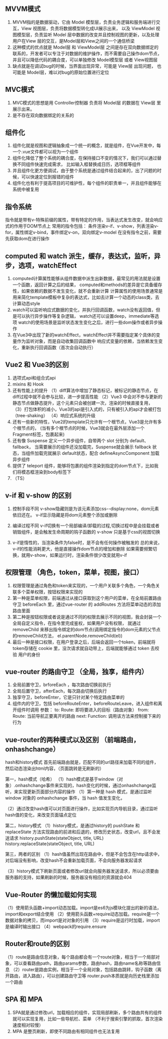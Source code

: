 ## MVVM模式
1. MVVM指的是数据驱动，它由 Model 模型层，负责业务逻辑和服务端进行交互，View 视图层，负责将数据模型转化成UI展示出来，
   以及 ViewModel 视图模型层，负责监听 Model 层中数据的改变并且控制视图的更新，以及处理用户在View 层的交互，是Model层和View之间的一个通信桥梁
2. 这种模式的优点就是 Model层 和 ViewModel层 之间是存在双向数据绑定的联系的，开发者可以专注于对数据的维护操作，而不需要自己操作dom节点，并且可以降低代码的耦合度，可以单独修改
   Model模型层 或者 View视图层
3. 缺点就是在调试bug的时候，当界面出现异常，可能是 View层 出现问题， 也可能是 Model层，难以对bug的原始位置进行定位

## MVC模式
1. MVC模式的思想是用 Controller控制器 负责将 Model层 的数据在 View层 里展示出来。
2. 是不存在双向数据绑定的关系的
## 组件化
1. 组件化就是视图和逻辑抽象成一个统一的概念，就是组件，在Vue开发中，每一个.vue文件都可以视为一个组件
2. 组件化降低了整个系统的耦合度，在保持接口不变的情况下，我们可以通过替换不同组件快速完成需求，
   比如输入框替换成日历，选项框等组件
3. 并且组件化更方便调试，由于整个系统是通过组件结合起来的，出了问题的时候，可以快速定位到报错的组件
4. 组件化也有利于提高项目的可维护性，每个组件的职责单一，并且组件能够在系统中被复用
   
## 指令系统
指令就是带有v-特殊前缀的属性，带有特定的作用，当表达式发生改变，就会响应式的作用于DOM节点上
常用的指令包括：
条件渲染v-if、v-show，列表渲染v-for，属性绑定v-bind，事件绑定v-on，双向绑定v-model
在没有指令之前，需要先获取dom在进行操作

## computed 和 watch 派生，缓存，表达式，监听，异步，选项，watchEffect
1. computed计算属性能够从组件数据中派生出新数据，最常见的用法就是设置一个函数，返回计算之后的结果，
   computed和methods的差异是它具备缓存性，如果依赖的数据不发生变化，就不会重新计算
   计算属性的使用场景通常是用来简化template模板中复杂的表达式，比如去计算一个动态的class类，去计算动态style
2. watch可以监听响应式数据的变化，并执行回调函数，watch没有返回值，但是可以执行异步操作等复杂逻辑，
   watch还可以设置deep，immediate等选项
   watch的使用场景是监听状态发生变化之后，进行一些dom操作或者异步操作
3. 在Vue3中出现了新的watchEffect，watchEffect并不需要指定某个具体的变量作为监听对象，而是自动收集回调函数中
   响应式变量的依赖，当依赖发生变化，重新执行回调函数（首次会自动执行）

## Vue2 和 Vue3的区别
1. 选项式api和组合式api
2. mixins 和 Hook
3. 还有性能上的提升
   （1）diff算法中增加了静态标记，被标记的静态节点，在diff过程中就不会参与比较，进一步提高性能
   （2）Vue3 中会对不参与更新的静态节点做静态提升，这个元素只会被创建一次，渲染的时候直接复用，  
   （3）打包体积的减小，Vue3的api是引入式的，只有被引入的api才会被打包（tree-shaking）
   （4）响应式系统的升级
4. 还有一些新的特性，Vue2的template只允许有一个根节点，Vue3是允许有多个根节点的，
   (当有多个根节点的时候，Vue3就会在最外层添加一个Fragment标签，包裹起来)
5. 还有像 Suspense 定义一个异步组件，自带两个 slot 分别为 default、fallback，
   当需要展示的组件还没加载完，Suspense就会展示 fallback 状态，当组件加载完就展示
   default状态，配合 defineAsyncComponent 加载异步组件
6. 提供了 teleport 组件，能够将包裹的组件渲染到指定的dom节点下，比如我们将模态框渲染到body标签下
   <Teleport to="body">
7. （TS）

## v-if 和 v-show 的区别
1. 控制手段不同
v-show隐藏则是为该元素添加css--display:none，dom元素依旧还在。 v-if显示隐藏是将dom元素整个添加或删除

2. 编译过程不同
v-if切换有一个局部编译/卸载的过程,切换过程中是会挂载或者销毁组件，是会触发生命周期的钩子函数的
v-show 只是基于css的视图切换

3. v-if是惰性的，当渲染条件为false时，是不会有任何操作被触发的
总的来说，v-if的性能消耗更大，他是直接操作dom节点的增加和删除
如果需要频繁切换，就用v-show，如果运行时，渲染条件很少改变就用v-if

## 权限管理 （角色，token，菜单，视图，接口）
1. 权限管理是通过角色和token来实现的，一个用户关联多个角色，一个角色关联多个菜单权限，按钮权限来实现的
2. 第一种是菜单权限，前端通过从接口获取到这个用户的菜单，在全局前置路由守卫 beforeEach 里，通过vue-router 的 addRoutes 方法将菜单动态的添加路由里面
3. 第二种是按钮权限或者说是通过不同的权限去展示不同的视图，我会封装一个全局自定义指令，在指令里完成鉴权，如果用户没有权限，
   就通过 removeChild 来移出指令绑定的dom节点(调用绑定指令的dom元素的父节点的removeChild方法， el.parentNode.removeChild(el))
4. 最后一种是接口权限，在用户登录之后，后端会返回一个token，前端就将token存储在 cookie 里，没次请求就自动带上，后端就能够通过 token 去校验
   用户的身份

## vue-router 的路由守卫 （全局，独享，组件内）
1. 全局前置守卫，brforeEach ，每次路由切换前执行
2. 全局后置守卫，afterEach，每次路由切换后执行
3. 独享守卫，beforeEnter，它是只针对某个特定路由菜单的
4. 组件内的守卫，包括 beforeRouteEnter，beforeRouteLeave，进入组件和离开组件时调用
参数：
to: Route: 即将要进入的目标（路由对象）
from: Route: 当前导航正要离开的路由
next: Function:  调用该方法来控制接下来的行为


## vue-router的两种模式以及区别 （前端路由，onhashchange）
hash和history模式
首先前端路由就是，匹配不同的url路径来加载不同的组件，然后动态渲染出html内容，（页面跳转是无刷新的）

第一，hash模式（哈希）
（1）hash模式是基于window（对象）.onhashchange事件来实现的，hash变化的时候，通过onhashchange监听，来实现更新页面部分内容的操作
（1）第一种是 hash 模式，是通过监听 window 对象的 onhashchange 事件，当 hash 值发生变化，
<!-- （2）通过hashHistory.push（将新路由添加到路由器访问历史的栈顶）和HashHistory.replace(替换掉栈顶的路由)来将页面的状态和url关联起来，从而实现页面前进后退 -->
（2）通过改变hash值可以对页面进行操作，比如实现页内导航目录，通过监听hash值的变化，来改变页面锚点定位

第二，history模式
（1）history模式，是通过history的 pushState 和 replaceState 方法实现路由的前进和后退的，修改历史状态，改变url，且不会发送请求
history.pushState(stateObject, title, URL)
history.replaceState(stateObject, title, URL)

第三，两者的区别
（1）hash值虽然出现在路由中，但是不会包含在http请求中，对后端没有影响，改变hash不会重新加载页面，不会向服务器发起请求
<!-- （2）hashchange只是改变了#后的hash，而pushState设置的新URL可以是与当前URL同源的任意URL。 -->
（3）history模式下刷新页面或者修改url就会向服务器发送请求，所以必须要由服务器的支持，如果刷新的时候，服务器没有相应的资源就会404

## Vue-Router 的懒加载如何实现
（1）使用箭头函数+import动态加载。import是es6为js模块化提出的新的语法，import和export结合使用
（2）使用箭头函数+require动态加载。require是一个数据对象的拷贝，而import是对对象的引用
（3）require是运行时加载，import是编译时输出接口
（4）webpack的require.ensure

## Router和route的区别
（1）route是路由信息对象，每个路由都会有一个route对象，相当于一个局部对象，可以查看路由path，路由params参数，路由hash，路由name名称等路由信息
（2）router是路由实例，相当于一个全局对象，包括路由跳转，钩子函数（离开路由，进入路由），可以创建路由守卫等
router.push本质就是向历史栈里添加一个路由

## SPA 和 MPA
1. SPA就是通过修改url，加载相应的组件，实现局部刷新，多个路由共有的组件就可以实现复用，比如一些导航栏、菜单
   （不利于搜索引擎的抓取，首次渲染速度相对较慢）
2. MPA 是整页刷新，即使不同路由有相同组件也无法复用
